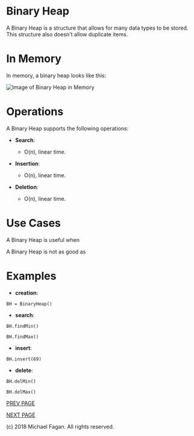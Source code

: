 # Binary Heap

A Binary Heap is a structure that allows for many data types to be stored. This structure also doesn't allow duplicate items.

# In Memory

In memory, a binary heap looks like this:

![Image of Binary Heap in Memory](images/binaryheap_memory.jpg)

# Operations

A Binary Heap supports the following operations:

* **Search**:
  * O(n), linear time. 

* **Insertion**:
  * O(n), linear time. 

* **Deletion**:
  * O(n), linear time. 

# Use Cases

A Binary Heap is useful when 

A Binary Heap is not as good as
# Examples

* **creation**:

~~~
BH = BinaryHeap()
~~~

* **search**:

~~~
BH.findMin()
~~~

~~~
BH.findMax()
~~~

* **insert**:

~~~
BH.insert(69)
~~~

* **delete**:

~~~
BH.delMin()
~~~

~~~
BH.delMax()
~~~

[PREV PAGE](graph.md)

[NEXT PAGE](queue.md)

(c) 2018 Michael Fagan. All rights reserved.
